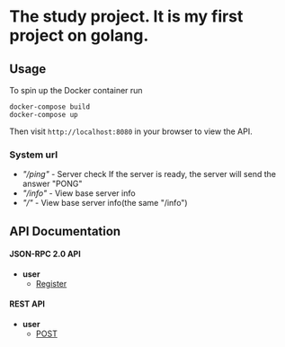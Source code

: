 # The study project. It is my first project on golang.

## Usage
To spin up the Docker container run
```
docker-compose build
docker-compose up
```
Then visit `http://localhost:8080` in your browser to view the API.

### System url
 - _"/ping"_ - Server check If the server is ready, the server will send the answer "PONG"
 - _"/info"_ - View base server info
 - _"/"_ - View base server info(the same "/info")
 
## API Documentation
#### JSON-RPC 2.0 API
 - **user**
    - [Register](documentation/api-json-rpc/user-register.md)

#### REST API
 - **user**
    - [POST](documentation/api-rest/user-post.md)